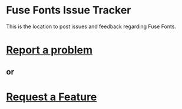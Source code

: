 # Fuse Fonts Issue Tracker

This is the location to post issues and feedback regarding Fuse Fonts.

# [Report a problem](https://github.com/fuse-fonts/issue-tracker/issues/new?assignees=RoryDuncan&labels=bug&template=bug_report.md)
## or
# [Request a Feature](https://github.com/fuse-fonts/issue-tracker/issues/new?assignees=RoryDuncan&labels=enhancement&template=feature_request.md)
